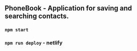 ## PhoneBook - Application for saving and searching contacts.

### `npm start`

### `npm run deploy` - netlify
